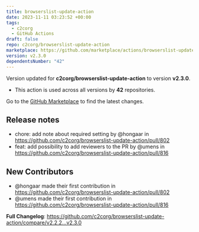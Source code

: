 ```yaml
---
title: browserslist-update-action
date: 2023-11-11 03:23:52 +00:00
tags:
  - c2corg
  - GitHub Actions
draft: false
repo: c2corg/browserslist-update-action
marketplace: https://github.com/marketplace/actions/browserslist-update-action
version: v2.3.0
dependentsNumber: "42"
---
```



Version updated for **c2corg/browserslist-update-action** to version **v2.3.0**.
- This action is used across all versions by **42** repositories.

Go to the [GitHub Marketplace](https://github.com/marketplace/actions/browserslist-update-action) to find the latest changes.

## Release notes

* chore: add note about required setting by @hongaar in https://github.com/c2corg/browserslist-update-action/pull/802
* feat: add possibility to add reviewers to the PR by @umens in https://github.com/c2corg/browserslist-update-action/pull/816

## New Contributors
* @hongaar made their first contribution in https://github.com/c2corg/browserslist-update-action/pull/802
* @umens made their first contribution in https://github.com/c2corg/browserslist-update-action/pull/816

**Full Changelog**: https://github.com/c2corg/browserslist-update-action/compare/v2.2.2...v2.3.0
